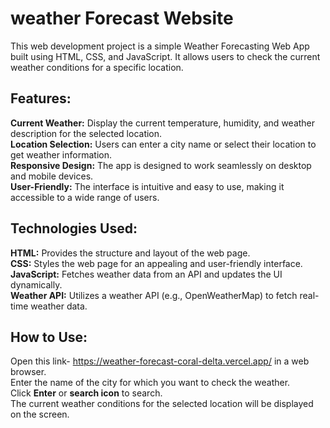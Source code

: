 # weather Forecast Website
This web development project is a simple Weather Forecasting Web App built using HTML, CSS, and JavaScript. It allows users to check the current weather conditions for a specific location.

## Features:       
**Current Weather:** Display the current temperature, humidity, and weather description for the selected location.    
**Location Selection:** Users can enter a city name or select their location to get weather information.       
**Responsive Design:** The app is designed to work seamlessly on desktop and mobile devices.        
**User-Friendly:** The interface is intuitive and easy to use, making it accessible to a wide range of users.

## Technologies Used:    
**HTML:** Provides the structure and layout of the web page.    
**CSS:** Styles the web page for an appealing and user-friendly interface.    
**JavaScript:** Fetches weather data from an API and updates the UI dynamically.     
**Weather API:** Utilizes a weather API (e.g., OpenWeatherMap) to fetch real-time weather data.    

## How to Use:    
Open this link- https://weather-forecast-coral-delta.vercel.app/ in a web browser.     
Enter the name of the city for which you want to check the weather.    
Click **Enter** or **search icon** to search.    
The current weather conditions for the selected location will be displayed on the screen.    


